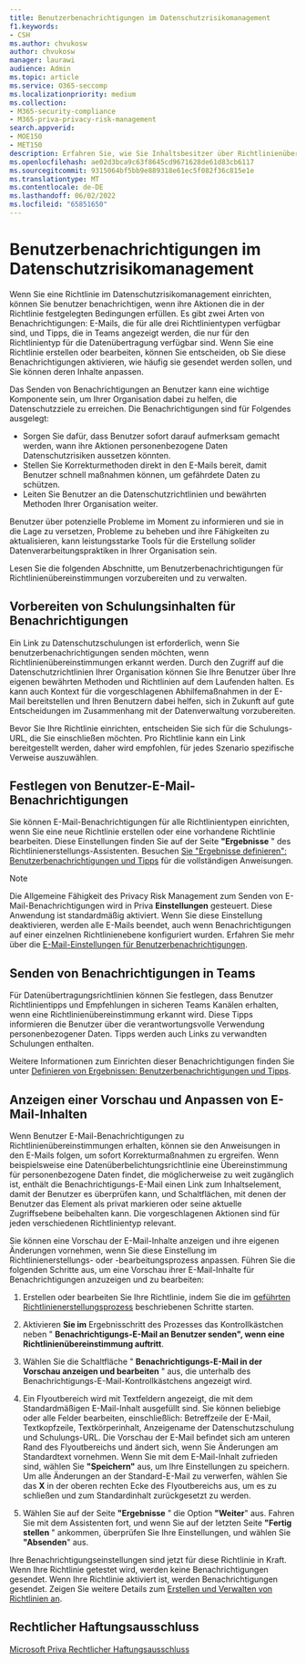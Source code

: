 ```yaml
---
title: Benutzerbenachrichtigungen im Datenschutzrisikomanagement
f1.keywords:
- CSH
ms.author: chvukosw
author: chvukosw
manager: laurawi
audience: Admin
ms.topic: article
ms.service: O365-seccomp
ms.localizationpriority: medium
ms.collection:
- M365-security-compliance
- M365-priva-privacy-risk-management
search.appverid:
- MOE150
- MET150
description: Erfahren Sie, wie Sie Inhaltsbesitzer über Richtlinienübereinstimmungen informieren, die von Microsoft Priva Datenschutz-Risikomanagement gefunden wurden, und wie sie diese E-Mail-Benachrichtigungen verwenden können, um Probleme zu beheben.
ms.openlocfilehash: ae02d3bca9c63f8645cd9671628de61d83cb6117
ms.sourcegitcommit: 9315064bf5bb9e889318e61ec5f082f36c815e1e
ms.translationtype: MT
ms.contentlocale: de-DE
ms.lasthandoff: 06/02/2022
ms.locfileid: "65851650"
---
```

# <a name="user-notifications-in-privacy-risk-management"></a>Benutzerbenachrichtigungen im Datenschutzrisikomanagement

Wenn Sie eine Richtlinie im Datenschutzrisikomanagement einrichten, können Sie benutzer benachrichtigen, wenn ihre Aktionen die in der Richtlinie festgelegten Bedingungen erfüllen. Es gibt zwei Arten von Benachrichtigungen: E-Mails, die für alle drei Richtlinientypen verfügbar sind, und Tipps, die in Teams angezeigt werden, die nur für den Richtlinientyp für die Datenübertragung verfügbar sind. Wenn Sie eine Richtlinie erstellen oder bearbeiten, können Sie entscheiden, ob Sie diese Benachrichtigungen aktivieren, wie häufig sie gesendet werden sollen, und Sie können deren Inhalte anpassen.

Das Senden von Benachrichtigungen an Benutzer kann eine wichtige Komponente sein, um Ihrer Organisation dabei zu helfen, die Datenschutzziele zu erreichen. Die Benachrichtigungen sind für Folgendes ausgelegt:

- Sorgen Sie dafür, dass Benutzer sofort darauf aufmerksam gemacht werden, wann ihre Aktionen personenbezogene Daten Datenschutzrisiken aussetzen könnten.
- Stellen Sie Korrekturmethoden direkt in den E-Mails bereit, damit Benutzer schnell maßnahmen können, um gefährdete Daten zu schützen.
- Leiten Sie Benutzer an die Datenschutzrichtlinien und bewährten Methoden Ihrer Organisation weiter.

Benutzer über potenzielle Probleme im Moment zu informieren und sie in die Lage zu versetzen, Probleme zu beheben und ihre Fähigkeiten zu aktualisieren, kann leistungsstarke Tools für die Erstellung solider Datenverarbeitungspraktiken in Ihrer Organisation sein.

Lesen Sie die folgenden Abschnitte, um Benutzerbenachrichtigungen für Richtlinienübereinstimmungen vorzubereiten und zu verwalten.

## <a name="prepare-training-content-for-notifications"></a>Vorbereiten von Schulungsinhalten für Benachrichtigungen

Ein Link zu Datenschutzschulungen ist erforderlich, wenn Sie benutzerbenachrichtigungen senden möchten, wenn Richtlinienübereinstimmungen erkannt werden. Durch den Zugriff auf die Datenschutzrichtlinien Ihrer Organisation können Sie Ihre Benutzer über Ihre eigenen bewährten Methoden und Richtlinien auf dem Laufenden halten. Es kann auch Kontext für die vorgeschlagenen Abhilfemaßnahmen in der E-Mail bereitstellen und Ihren Benutzern dabei helfen, sich in Zukunft auf gute Entscheidungen im Zusammenhang mit der Datenverwaltung vorzubereiten.

Bevor Sie Ihre Richtlinie einrichten, entscheiden Sie sich für die Schulungs-URL, die Sie einschließen möchten. Pro Richtlinie kann ein Link bereitgestellt werden, daher wird empfohlen, für jedes Szenario spezifische Verweise auszuwählen.

## <a name="set-user-email-notifications"></a>Festlegen von Benutzer-E-Mail-Benachrichtigungen

Sie können E-Mail-Benachrichtigungen für alle Richtlinientypen einrichten, wenn Sie eine neue Richtlinie erstellen oder eine vorhandene Richtlinie bearbeiten. Diese Einstellungen finden Sie auf der Seite **"Ergebnisse** " des Richtlinienerstellungs-Assistenten. Besuchen [Sie "Ergebnisse definieren": Benutzerbenachrichtigungen und Tipps](risk-management-policies.md#define-outcomes-user-email-notifications-and-tips) für die vollständigen Anweisungen.

> [!NOTE]
> Die Allgemeine Fähigkeit des Privacy Risk Management zum Senden von E-Mail-Benachrichtigungen wird in Priva **Einstellungen** gesteuert. Diese Anwendung ist standardmäßig aktiviert. Wenn Sie diese Einstellung deaktivieren, werden alle E-Mails beendet, auch wenn Benachrichtigungen auf einer einzelnen Richtlinienebene konfiguriert wurden. Erfahren Sie mehr über die [E-Mail-Einstellungen für Benutzerbenachrichtigungen](priva-settings.md#user-notification-emails).

## <a name="send-notifications-in-teams"></a>Senden von Benachrichtigungen in Teams

Für Datenübertragungsrichtlinien können Sie festlegen, dass Benutzer Richtlinientipps und Empfehlungen in sicheren Teams Kanälen erhalten, wenn eine Richtlinienübereinstimmung erkannt wird. Diese Tipps informieren die Benutzer über die verantwortungsvolle Verwendung personenbezogener Daten. Tipps werden auch Links zu verwandten Schulungen enthalten.

Weitere Informationen zum Einrichten dieser Benachrichtigungen finden Sie unter [Definieren von Ergebnissen: Benutzerbenachrichtigungen und Tipps](risk-management-policies.md#define-outcomes-user-email-notifications-and-tips).

## <a name="preview-and-customize-email-content"></a>Anzeigen einer Vorschau und Anpassen von E-Mail-Inhalten

Wenn Benutzer E-Mail-Benachrichtigungen zu Richtlinienübereinstimmungen erhalten, können sie den Anweisungen in den E-Mails folgen, um sofort Korrekturmaßnahmen zu ergreifen. Wenn beispielsweise eine Datenüberbelichtungsrichtlinie eine Übereinstimmung für personenbezogene Daten findet, die möglicherweise zu weit zugänglich ist, enthält die Benachrichtigungs-E-Mail einen Link zum Inhaltselement, damit der Benutzer es überprüfen kann, und Schaltflächen, mit denen der Benutzer das Element als privat markieren oder seine aktuelle Zugriffsebene beibehalten kann. Die vorgeschlagenen Aktionen sind für jeden verschiedenen Richtlinientyp relevant.

Sie können eine Vorschau der E-Mail-Inhalte anzeigen und ihre eigenen Änderungen vornehmen, wenn Sie diese Einstellung im Richtlinienerstellungs- oder -bearbeitungsprozess anpassen. Führen Sie die folgenden Schritte aus, um eine Vorschau ihrer E-Mail-Inhalte für Benachrichtigungen anzuzeigen und zu bearbeiten:

1. Erstellen oder bearbeiten Sie Ihre Richtlinie, indem Sie die im [geführten Richtlinienerstellungsprozess](risk-management-policies.md#custom-setup-guided-process-to-choose-all-settings) beschriebenen Schritte starten.

2. Aktivieren **Sie im** Ergebnisschritt des Prozesses das Kontrollkästchen neben " **Benachrichtigungs-E-Mail an Benutzer senden", wenn eine Richtlinienübereinstimmung auftritt**.

3. Wählen Sie die Schaltfläche " **Benachrichtigungs-E-Mail in der Vorschau anzeigen und bearbeiten** " aus, die unterhalb des Benachrichtigungs-E-Mail-Kontrollkästchens angezeigt wird.

4. Ein Flyoutbereich wird mit Textfeldern angezeigt, die mit dem Standardmäßigen E-Mail-Inhalt ausgefüllt sind. Sie können beliebige oder alle Felder bearbeiten, einschließlich: Betreffzeile der E-Mail, Textkopfzeile, Textkörperinhalt, Anzeigename der Datenschutzschulung und Schulungs-URL. Die Vorschau der E-Mail befindet sich am unteren Rand des Flyoutbereichs und ändert sich, wenn Sie Änderungen am Standardtext vornehmen. Wenn Sie mit dem E-Mail-Inhalt zufrieden sind, wählen Sie **"Speichern"** aus, um Ihre Einstellungen zu speichern. Um alle Änderungen an der Standard-E-Mail zu verwerfen, wählen Sie das **X** in der oberen rechten Ecke des Flyoutbereichs aus, um es zu schließen und zum Standardinhalt zurückgesetzt zu werden.

5. Wählen Sie auf der Seite **"Ergebnisse** " die Option **"Weiter**" aus. Fahren Sie mit dem Assistenten fort, und wenn Sie auf der letzten Seite **"Fertig stellen** " ankommen, überprüfen Sie Ihre Einstellungen, und wählen Sie **"Absenden**" aus.

Ihre Benachrichtigungseinstellungen sind jetzt für diese Richtlinie in Kraft. Wenn Ihre Richtlinie getestet wird, werden keine Benachrichtigungen gesendet. Wenn Ihre Richtlinie aktiviert ist, werden Benachrichtigungen gesendet. Zeigen Sie weitere Details zum [Erstellen und Verwalten von Richtlinien an](risk-management-policies.md).


## <a name="legal-disclaimer"></a>Rechtlicher Haftungsausschluss

[Microsoft Priva Rechtlicher Haftungsausschluss](priva-disclaimer.md)

